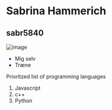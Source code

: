 # Sabrina Hammerich
## sabr5840
![image](https://user-images.githubusercontent.com/113180288/215463613-dd263651-392c-42fd-b8dc-902d8ade98b6.png)
* Mig selv 
* Træne

Prioritzed list of programming languages
1. Javascript
2. c++
3. Python
